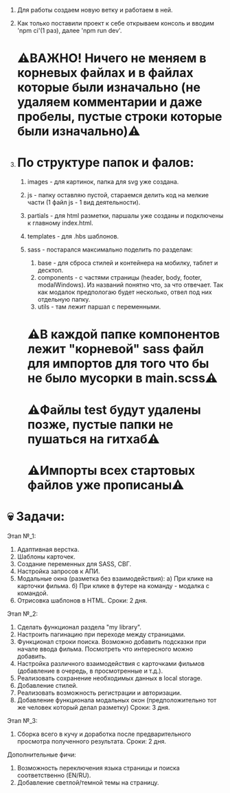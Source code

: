 1. Для работы создаем новую ветку и работаем в ней.
2. Как только поставили проект к себе открываем консоль и вводим 'npm ci'(1 раз), далее 'npm run
   dev'.

   # ⚠️ВАЖНО! Ничего не меняем в корневых файлах и в файлах которые были изначально (не удаляем комментарии и даже пробелы, пустые строки которые были изначально)⚠️

3. # По структуре папок и фалов:

   1. images - для картинок, папка для svg уже создана.
   2. js - папку оставляю пустой, стараемся делить код на мелкие части (1 файл js - 1 вид
      деятельности).
   3. partials - для html разметки, паршалы уже созданы и подключены к главному index.html.
   4. templates - для .hbs шаблонов.
   5. sass - постарался максимально поделить по разделам:

      1. base - для сброса стилей и контейнера на мобилку, таблет и десктоп.
      2. components - с частями страницы (header, body, footer, modalWindows). Из названий понятно
         что, за что отвечает. Так как модалок предпологаю будет несколько, отвел под них отдельную
         папку.
      3. utils - там лежит паршал с переменными.

      # ⚠️В каждой папке компонентов лежит "корневой" sass файл для импортов для того что бы не было мусорки в main.scss⚠️

      # ⚠️Файлы test будут удалены позже, пустые папки не пушаться на гитхаб⚠️

      # ⚠️Импорты всех стартовых файлов уже прописаны⚠️

# 💀 Задачи:

Этап №_1:

1. Адаптивная верстка.
2. Шаблоны карточек.
3. Создание переменных для SASS, СВГ.
4. Настройка запросов к АПИ.
5. Модальные окна (разметка без взаимодействия): а) При клике на карточки фильма. б) При клике в
   футере на команду - модалка с командой.
6. Отрисовка шаблонов в HTML. Сроки: 2 дня.

Этап №_2:

1. Сделать функционал раздела "my library".
2. Настроить пагинацию при переходе между страницами.
3. Функционал строки поиска. Возможно добавить подсказки при начале ввода фильма. Посмотреть что
   интересного можно добавить.
4. Настройка различного взаимодействия с карточками фильмов (добавление в очередь, в просмотренные и
   т.д.).
5. Реализовать сохранение необходимых данных в local storage.
6. Добавление стилей.
7. Реализовать возможность регистрации и авторизации.
8. Добавление функционала модальных окон (предположительно тот же человек который делал разметку)
   Сроки: 3 дня.

Этап №_3:

1. Сборка всего в кучу и доработка после предварительного просмотра полученного результата. Сроки: 2
   дня.

Дополнительные фичи:

1. Возможность переключения языка страницы и поиска соответственно (EN/RU).
2. Добавление светлой/темной темы на страницу.
